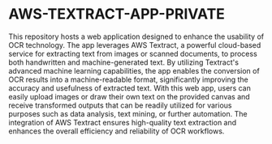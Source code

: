 # AWS-TEXTRACT-APP-PRIVATE

This repository hosts a web application designed to enhance the usability of OCR technology. The app leverages AWS Textract, a powerful cloud-based service for extracting text from images or scanned documents, to process both handwritten and machine-generated text. By utilizing Textract's advanced machine learning capabilities, the app enables the conversion of OCR results into a machine-readable format, significantly improving the accuracy and usefulness of extracted text. With this web app, users can easily upload images or draw their own text on the provided canvas and receive transformed outputs that can be readily utilized for various purposes such as data analysis, text mining, or further automation. The integration of AWS Textract ensures high-quality text extraction and enhances the overall efficiency and reliability of OCR workflows.
